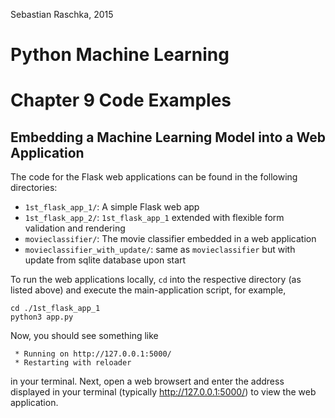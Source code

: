 Sebastian Raschka, 2015

# Python Machine Learning
# Chapter 9 Code Examples

## Embedding a Machine Learning Model into a Web Application


The code for the Flask web applications can be found in the following directories:
    
- `1st_flask_app_1/`: A simple Flask web app
- `1st_flask_app_2/`: `1st_flask_app_1` extended with flexible form validation and rendering
- `movieclassifier/`: The movie classifier embedded in a web application
- `movieclassifier_with_update/`: same as `movieclassifier` but with update from sqlite database upon start


To run the web applications locally, `cd` into the respective directory (as listed above) and execute the main-application script, for example,

    cd ./1st_flask_app_1
    python3 app.py
    
Now, you should see something like
    
     * Running on http://127.0.0.1:5000/
     * Restarting with reloader
     
in your terminal.
Next, open a web browsert and enter the address displayed in your terminal (typically http://127.0.0.1:5000/) to view the web application.
